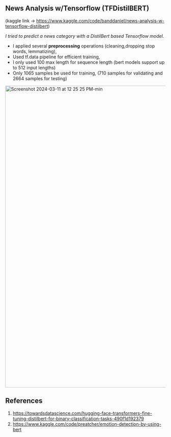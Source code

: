 ## News Analysis w/Tensorflow (TFDistilBERT)

(kaggle link -> https://www.kaggle.com/code/banddaniel/news-analysis-w-tensorflow-distilbert)

*I tried to predict a news category with a DistilBert based Tensorflow model.*

* I applied several <b>preprocessing</b> operations (cleaning,dropping stop words, lemmatizing),
* Used tf.data pipeline for efficient training,
* I only used 100 max length for sequence length (bert models support up to 512 input lengths)
* Only 1065 samples be used for training,  (710 samples for validating and 2664 samples for testing)



<img width="946" alt="Screenshot 2024-03-11 at 12 25 25 PM-min" src="https://github.com/john-fante/my-deep-learning-projects/assets/50263592/46afdcc6-eae8-40d3-b4e1-6ba3fc63a277">


## References
1. https://towardsdatascience.com/hugging-face-transformers-fine-tuning-distilbert-for-binary-classification-tasks-490f1d192379
2. https://www.kaggle.com/code/preatcher/emotion-detection-by-using-bert
